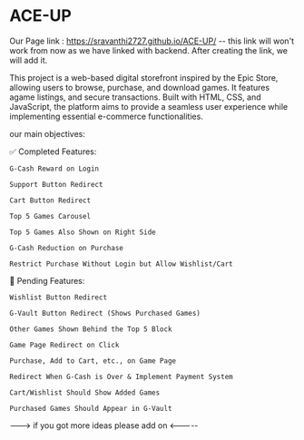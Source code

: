 # ACE-UP

Our Page link : https://sravanthi2727.github.io/ACE-UP/  -- this link will won't work from now as we have linked with backend. After creating the link, we will add it.

This project is a web-based digital storefront inspired by the Epic Store, allowing users to browse, purchase, and download games. It features agame listings, and secure transactions. Built with HTML, CSS, and JavaScript, the platform aims to provide a seamless user experience while implementing essential e-commerce functionalities.

our main objectives:

   ✅ Completed Features:
    
    G-Cash Reward on Login

    Support Button Redirect

    Cart Button Redirect

    Top 5 Games Carousel

    Top 5 Games Also Shown on Right Side

    G-Cash Reduction on Purchase

    Restrict Purchase Without Login but Allow Wishlist/Cart

🚧 Pending Features:

    Wishlist Button Redirect

    G-Vault Button Redirect (Shows Purchased Games)

    Other Games Shown Behind the Top 5 Block

    Game Page Redirect on Click

    Purchase, Add to Cart, etc., on Game Page

    Redirect When G-Cash is Over & Implement Payment System

    Cart/Wishlist Should Show Added Games

    Purchased Games Should Appear in G-Vault
        

---> if you got more ideas please add on <-----
